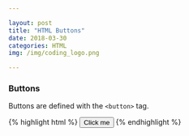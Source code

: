 ```yaml
---

layout: post
title: "HTML Buttons"
date: 2018-03-30
categories: HTML
img: /img/coding_logo.png

---
```


### Buttons

Buttons are defined with the `<button>` tag.

{% highlight html %}
  <button>Click me</button>
{% endhighlight %}
